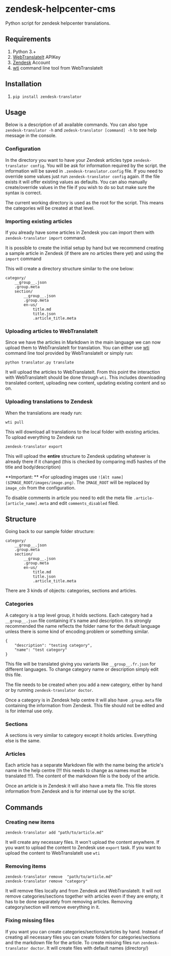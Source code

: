 zendesk-helpcenter-cms
===================

Python script for zendesk helpcenter translations.

## Requirements

1. Python 3.+
2. [WebTranslateIt](https://webtranslateit.com) APIKey
3. [Zendesk](www.zendesk.com) Account
4. [wti](https://webtranslateit.com/en/tour/external_tools) command line tool from WebTranslateIt

## Installation

1. `pip install zendesk-translator`

## Usage

Below is a description of all available commands. You can also type `zendesk-translator -h` and `zedesk-translator [command] -h` to see help message in the console.

### Configuration

In the directory you want to have your Zendesk articles type `zendesk-translator config`. You will be ask for information required by the script. the information will be saved in `.zendesk-translator.config` file. If you need to override some values just run `zendesk-translator config` again. If the file exists it will offer existing values as defaults. You can also manually create/override values in the file if you wish to do so but make sure the syntax is correct.

The current working directory is used as the root for the script. This means the categories will be created at that level.

### Importing existing articles

If you already have some articles in Zendesk you can import them with `zendesk-translator import` command.

It is possible to create the initial setup by hand but we recommend creating a sample article in Zendesk (if there are no articles there yet) and using the `import` command 

This will create a directory structure similar to the one below:

```
category/
	__group__.json
	.group.meta
	section/
		__group__.json
		.group.meta
		en-us/
			title.md
			title.json
			.article_title.meta
```

### Uploading articles to WebTranslateIt

Since we have the articles in Markdown in the main language we can now upload them to WebTranslateIt for translation. You can either use [wti](https://webtranslateit.com/en/tour/external_tools) command line tool provided by WebTranslateIt or simply run:

`python translator.py translate`

It will upload the articles to WebTranslateIt. From this point the interaction with WebTranslateIt should be done through `wti`. This includes downloading translated content, uploading new content, updating existing content and so on.

### Uploading translations to Zendesk

When the translations are ready run:

`wti pull`

This will download all translations to the local folder with existing articles. To upload everything to Zendesk run

`zendesk-translator export`

This will upload the **entire** structure to Zendesk updating whatever is already there if it changed (this is checked by comparing md5 hashes of the title and body/description)

**Important: ** 
*For uploading images use `![Alt name]($IMAGE_ROOT/images/image.png)`. The `IMAGE_ROOT` will be replaced by `image_cdn` from the configuration.

To disable comments in article you need to edit the meta file `.article-[article_name].meta` and edit `comments_disabled` filed.

## Structure

Going back to our sample folder structure:

```
category/
	__group__.json
	.group.meta
	section/
		__group__.json
		.group.meta
		en-us/
			title.md
			title.json
			.article_title.meta
```

There are 3 kinds of objects: categories, sections and articles.

### Categories

A category is a top level group, it holds sections. Each category had a `__group__.json` file containing it's name and description. It is strongly recommended the name reflects the folder name for the default language unless there is some kind of encoding problem or something similar.

```
{
    "description": "testing category",
    "name": "test category"
}
```

This file will be translated giving you variants like `__group__.fr.json` for different languages. To change category name or description simply edit this file.

The file needs to be created when you add a new category, either by hand or by running `zendesk-translator doctor`.

Once a category is in Zendesk help centre it will also have `.group.meta` file containing the information from Zendesk. This file should not be edited and is for internal use only.

### Sections

A sections is very similar to category except it holds articles. Everything else is the same.

### Articles

Each article has a separate Markdown file with the name being the article's name in the help centre (!!! this needs to change as names must be translated !!!). The content of the markdown file is the body of the article.

Once an article is in Zendesk it will also have a meta file. This file stores information from Zendesk and is for internal use by the script.

## Commands

### Creating new items

```
zendesk-translator add "path/to/article.md"
```

It will create any necessary files. It won't upload the content anywhere. If you want to upload the content to Zendesk use `export` task. If you want to upload the content to WebTranslateIt use `wti`

### Removing items

```
zendesk-translator remove  "path/to/article.md"
zendesk-translator remove "category"
```

It will remove files locally and from Zendesk and WebTranslateIt. It will not remove categories/sections together with articles even if they are empty, it has to be done separately from removing articles. Removing category/section will remove everything in it.

### Fixing missing files

If you want you can create categories/sections/articles by hand. Instead of creating all necessary files you can create folders for categories/sections and the  markdown file for the article. To create missing files run `zendesk-translator doctor`. It will create files with default names (directory/)